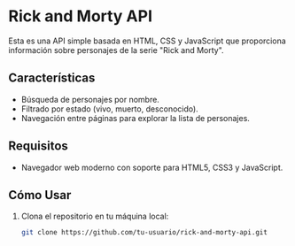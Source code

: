 # Rick and Morty API

Esta es una API simple basada en HTML, CSS y JavaScript que proporciona información sobre personajes de la serie "Rick and Morty".

## Características

- Búsqueda de personajes por nombre.
- Filtrado por estado (vivo, muerto, desconocido).
- Navegación entre páginas para explorar la lista de personajes.

## Requisitos

- Navegador web moderno con soporte para HTML5, CSS3 y JavaScript.

## Cómo Usar

1. Clona el repositorio en tu máquina local:

   ```bash
   git clone https://github.com/tu-usuario/rick-and-morty-api.git
